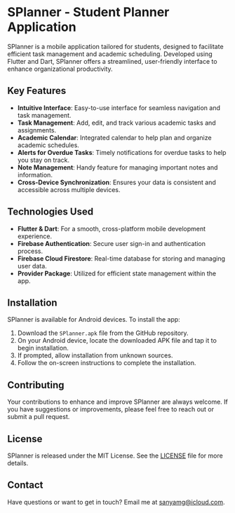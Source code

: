 # SPlanner - Student Planner Application

SPlanner is a mobile application tailored for students, designed to facilitate efficient task management and academic scheduling. Developed using Flutter and Dart, SPlanner offers a streamlined, user-friendly interface to enhance organizational productivity.

## Key Features

- **Intuitive Interface**: Easy-to-use interface for seamless navigation and task management.
- **Task Management**: Add, edit, and track various academic tasks and assignments.
- **Academic Calendar**: Integrated calendar to help plan and organize academic schedules.
- **Alerts for Overdue Tasks**: Timely notifications for overdue tasks to help you stay on track.
- **Note Management**: Handy feature for managing important notes and information.
- **Cross-Device Synchronization**: Ensures your data is consistent and accessible across multiple devices.

## Technologies Used

- **Flutter & Dart**: For a smooth, cross-platform mobile development experience.
- **Firebase Authentication**: Secure user sign-in and authentication process.
- **Firebase Cloud Firestore**: Real-time database for storing and managing user data.
- **Provider Package**: Utilized for efficient state management within the app.

## Installation

SPlanner is available for Android devices. To install the app:

1. Download the `SPlanner.apk` file from the GitHub repository.
2. On your Android device, locate the downloaded APK file and tap it to begin installation. 
3. If prompted, allow installation from unknown sources.
4. Follow the on-screen instructions to complete the installation.

## Contributing

Your contributions to enhance and improve SPlanner are always welcome. If you have suggestions or improvements, please feel free to reach out or submit a pull request.

## License

SPlanner is released under the MIT License. See the [LICENSE](LICENSE) file for more details.

## Contact

Have questions or want to get in touch? Email me at [sanyamg@icloud.com](mailto:sanyamg@icloud.com).
